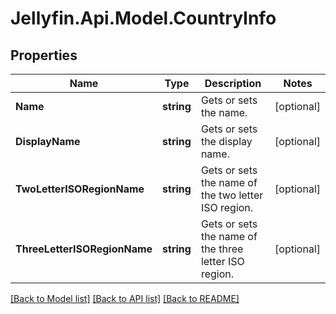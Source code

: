 
# Jellyfin.Api.Model.CountryInfo

## Properties

Name | Type | Description | Notes
------------ | ------------- | ------------- | -------------
**Name** | **string** | Gets or sets the name. | [optional] 
**DisplayName** | **string** | Gets or sets the display name. | [optional] 
**TwoLetterISORegionName** | **string** | Gets or sets the name of the two letter ISO region. | [optional] 
**ThreeLetterISORegionName** | **string** | Gets or sets the name of the three letter ISO region. | [optional] 

[[Back to Model list]](../README.md#documentation-for-models)
[[Back to API list]](../README.md#documentation-for-api-endpoints)
[[Back to README]](../README.md)

